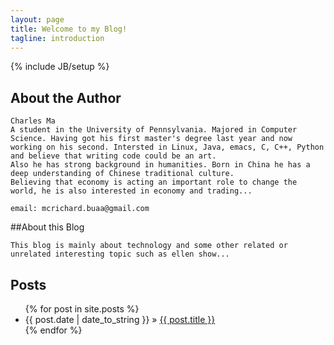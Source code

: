 ```yaml
---
layout: page
title: Welcome to my Blog!
tagline: introduction
---
```

{% include JB/setup %}

## About the Author

    Charles Ma
    A student in the University of Pennsylvania. Majored in Computer Science. Having got his first master's degree last year and now working on his second. Intersted in Linux, Java, emacs, C, C++, Python and believe that writing code could be an art. 
    Also he has strong background in humanities. Born in China he has a deep understanding of Chinese traditional culture.
    Believing that economy is acting an important role to change the world, he is also interested in economy and trading...

    email: mcrichard.buaa@gmail.com

##About this Blog

	This blog is mainly about technology and some other related or unrelated interesting topic such as ellen show...

## Posts

<ul class="posts">
  {% for post in site.posts %}
    <li><span>{{ post.date | date_to_string }}</span> &raquo; <a href="{{ BASE_PATH }}{{ post.url }}">{{ post.title }}</a></li>
  {% endfor %}
</ul>

